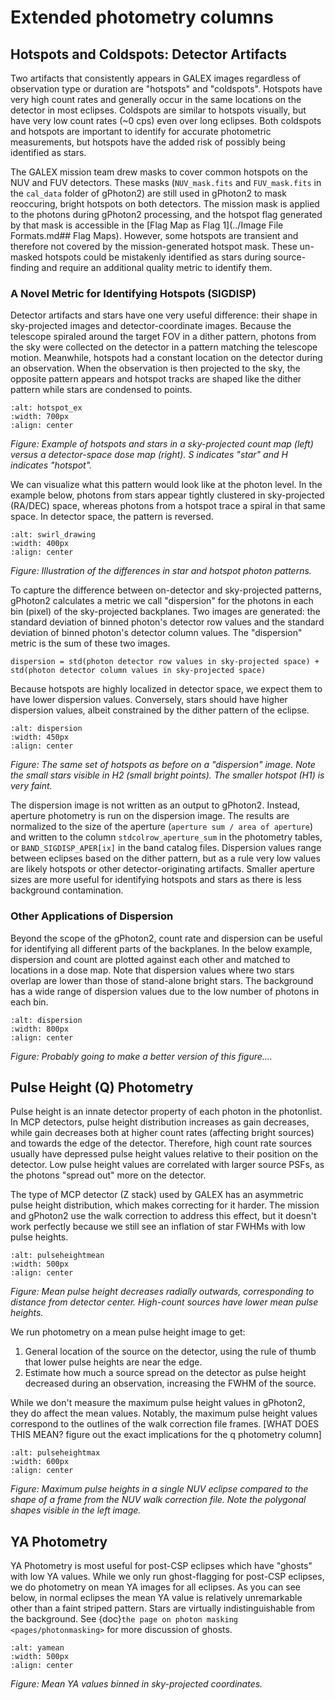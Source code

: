 # Extended photometry columns

## Hotspots and Coldspots: Detector Artifacts 

Two artifacts that consistently appears in GALEX images regardless of observation type or duration are "hotspots" and "coldspots". Hotspots have very high count rates and generally occur in the same locations on the detector in most eclipses. Coldspots are similar to hotspots visually, but have very low count rates (~0 cps) even over long eclipses. Both coldspots and hotspots are important to identify for accurate photometric measurements, but hotspots have the added risk of possibly being identified as stars. 

The GALEX mission team drew masks to cover common hotspots on the NUV and FUV detectors. These masks (`NUV_mask.fits` and `FUV_mask.fits` in the `cal_data` folder of gPhoton2) are still used in gPhoton2 to mask reoccuring, bright hotspots on both detectors. The mission mask is applied to the photons during gPhoton2 processing, and the hotspot flag generated by that mask is accessible in the [Flag Map as Flag 1](../Image File Formats.md## Flag Maps). However, some hotspots are transient and therefore not covered by the mission-generated hotspot mask. These un-masked hotspots could be mistakenly identified as stars during source-finding and require an additional quality metric to identify them. 

### A Novel Metric for Identifying Hotspots (SIGDISP)

Detector artifacts and stars have one very useful difference: their shape in sky-projected images and detector-coordinate images. Because the telescope spiraled around the target FOV in a dither pattern, photons from the sky were collected on the detector in a pattern matching the telescope motion. Meanwhile, hotspots had a constant location on the detector during an observation. When the observation is then projected to the sky, the opposite pattern appears and hotspot tracks are shaped like the dither pattern while stars are condensed to points. 

```{image} figures/dosevsprojimg.png
:alt: hotspot_ex
:width: 700px
:align: center
```
*Figure: Example of hotspots and stars in a sky-projected count map (left) versus a detector-space dose map (right). S indicates "star" and H indicates "hotspot".*

We can visualize what this pattern would look like at the photon level. In the example below, photons from stars appear tightly clustered in sky-projected (RA/DEC) space, whereas photons from a hotspot trace a spiral in that same space. In detector space, the pattern is reversed.

```{image} figures/skyvsdose_drawing.png
:alt: swirl_drawing
:width: 400px
:align: center
```
*Figure: Illustration of the differences in star and hotspot photon patterns.*

To capture the difference between on-detector and sky-projected patterns, gPhoton2 calculates a metric we call "dispersion" for the photons in each bin (pixel) of the sky-projected backplanes. Two images are generated: the standard deviation of binned photon's detector row values and  the standard deviation of binned photon's detector column values. The "dispersion" metric is the sum of these two images. 

` dispersion = std(photon detector row values in sky-projected space) + std(photon detector column values in sky-projected space) `

Because hotspots are highly localized in detector space, we expect them to have lower dispersion values. Conversely, stars should have higher dispersion values, albeit constrained by the dither pattern of the eclipse.

```{image} figures/dispersion.png
:alt: dispersion
:width: 450px
:align: center
```
*Figure: The same set of hotspots as before on a "dispersion" image. Note the small stars visible in H2 (small bright points). The smaller hotspot (H1) is very faint.*

The dispersion image is not written as an output to gPhoton2. Instead, aperture photometry is run on the dispersion image. The results are normalized to the size of the aperture (`aperture sum / area of aperture`) and written to the column `stdcolrow_aperture_sum` in the photometry tables, or `BAND_SIGDISP_APER[ix]` in the band catalog files. Dispersion values range between eclipses based on the dither pattern, but as a rule very low values are likely hotspots or other detector-originating artifacts. Smaller aperture sizes are more useful for identifying hotspots and stars as there is less background contamination. 

### Other Applications of Dispersion 

Beyond the scope of the gPhoton2, count rate and dispersion can be useful for identifying all different parts of the backplanes. In the below example, dispersion and count are plotted against each other and matched to locations in a dose map. Note that dispersion values where two stars overlap are lower than those of stand-alone bright stars. The background has a wide range of dispersion values due to the low number of photons in each bin. 

```{image} figures/disp_map.png
:alt: dispersion
:width: 800px
:align: center
```
*Figure: Probably going to make a better version of this figure....*

## Pulse Height (Q) Photometry

Pulse height is an innate detector property of each photon in the photonlist. In MCP detectors, pulse height distribution increases as gain decreases, while gain decreases both at higher count rates (affecting bright sources) and towards the edge of the detector. Therefore, high count rate sources usually have depressed pulse height values relative to their position on the detector. Low pulse height values are correlated with larger source PSFs, as the photons "spread out" more on the detector. 

The type of MCP detector (Z stack) used by GALEX has an asymmetric pulse height distribution, which makes correcting for it harder. The mission and gPhoton2 use the walk correction to address this effect, but it doesn't work perfectly because we still see an inflation of star FWHMs with low pulse heights. 

```{image} figures/q_mean_example.png
:alt: pulseheightmean
:width: 500px
:align: center
```
*Figure: Mean pulse height decreases radially outwards, corresponding to distance from detector center. High-count sources have lower mean pulse heights.*

We run photometry on a mean pulse height image to get:
1) General location of the source on the detector, using the rule of thumb that lower pulse heights are near the edge.
2) Estimate how much a source spread on the detector as pulse height decreased during an observation, increasing the FWHM of the source.

While we don't measure the maximum pulse height values in gPhoton2, they do affect the mean values. Notably, the maximum pulse height values correspond to the outlines of the walk correction file frames. [WHAT DOES THIS MEAN? figure out the exact implications for the q photometry column] 
```{image} figures/qmax.png
:alt: pulseheightmax
:width: 600px
:align: center
```
*Figure: Maximum pulse heights in a single NUV eclipse compared to the shape of a frame from the NUV walk correction file. Note the polygonal shapes visible in the left image.*


## YA Photometry 

YA Photometry is most useful for post-CSP eclipses which have "ghosts" with low YA values. While we only run ghost-flagging for post-CSP eclipses, we do photometry on mean YA images for all eclipses. As you can see below, in normal eclipses the mean YA value is relatively unremarkable other than a faint striped pattern. Stars are virtually indistinguishable from the background. See {doc}`the page on photon masking <pages/photonmasking>` for more discussion of ghosts. 

```{image} figures/ya_mean_example.png
:alt: yamean
:width: 500px
:align: center
```
*Figure: Mean YA values binned in sky-projected coordinates.*